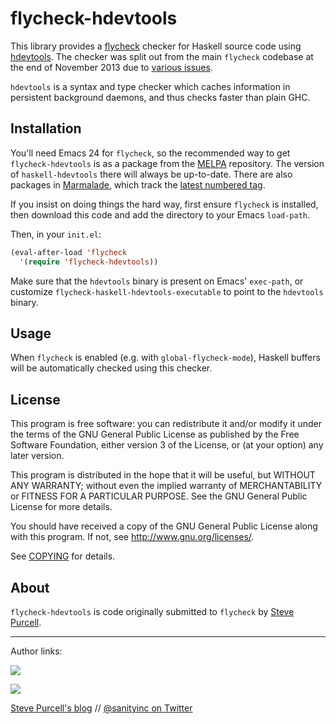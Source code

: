 flycheck-hdevtools
==================

This library provides a [flycheck][] checker for Haskell source code
using [hdevtools][]. The checker was split out from the main
`flycheck` codebase at the end of November 2013 due to
[various issues](https://github.com/flycheck/flycheck/issues/275).

`hdevtools` is a syntax and type checker which caches information in persistent
background daemons, and thus checks faster than plain GHC.

Installation
------------

You'll need Emacs 24 for `flycheck`, so the recommended way to get
`flycheck-hdevtools` is as a package from the [MELPA][melpa]
repository. The version of `haskell-hdevtools` there will always be
up-to-date. There are also packages in [Marmalade][marmalade], which
track the [latest numbered tag][tags].

If you insist on doing things the hard way, first ensure `flycheck` is
installed, then download this code and add the directory to your Emacs
`load-path`.

Then, in your `init.el`:

```lisp
(eval-after-load 'flycheck
  '(require 'flycheck-hdevtools))
```

Make sure that the `hdevtools` binary is present on Emacs' `exec-path`, or
customize `flycheck-haskell-hdevtools-executable` to point to the `hdevtools`
binary.

Usage
-----

When `flycheck` is enabled (e.g. with `global-flycheck-mode`), Haskell
buffers will be automatically checked using this checker.

License
-------

This program is free software: you can redistribute it and/or modify it under
the terms of the GNU General Public License as published by the Free Software
Foundation, either version 3 of the License, or (at your option) any later
version.

This program is distributed in the hope that it will be useful, but WITHOUT ANY
WARRANTY; without even the implied warranty of MERCHANTABILITY or FITNESS FOR A
PARTICULAR PURPOSE.  See the GNU General Public License for more details.

You should have received a copy of the GNU General Public License along with
this program.  If not, see http://www.gnu.org/licenses/.

See
[COPYING](https://github.com/flycheck/flycheck-hdevtools/blob/master/COPYING)
for details.

About
-----

`flycheck-hdevtools` is code originally submitted to `flycheck` by
[Steve Purcell](https://github.com/purcell).

<hr>

Author links:

[![](http://api.coderwall.com/purcell/endorsecount.png)](http://coderwall.com/purcell)

[![](http://www.linkedin.com/img/webpromo/btn_liprofile_blue_80x15.png)](http://uk.linkedin.com/in/stevepurcell)

[Steve Purcell's blog](http://www.sanityinc.com/) // [@sanityinc on Twitter](https://twitter.com/sanityinc)

[flycheck]: https://github.com/flycheck/flycheck
[tags]: https://github.com/flycheck/flycheck-hdevtools/tags
[hdevtools]: https://github.com/bitc/hdevtools
[marmalade]: http://marmalade-repo.org
[melpa]: http://melpa.milkbox.net

